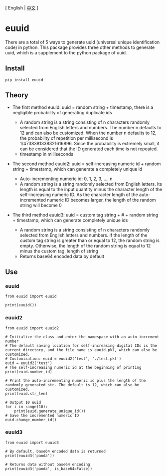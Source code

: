 [ English | [中文](README.md) ]
# euuid

There are a total of 5 ways to generate uuid (universal unique identification code) in python. This package provides three other methods to generate uuid, which is a supplement to the python package of uuid.

## Install

    pip install euuid

## Theory
- The first method euuid: uuid = random string + timestamp, there is a negligible probability of generating duplicate ids
   - A random string is a string consisting of n characters randomly selected from English letters and numbers. The number n defaults to 12 and can also be customized. When the number n defaults to 12, the probability of repetition per millisecond is 1/4738381338321616896. Since the probability is extremely small, it can be considered that the ID generated each time is not repeated.
   - timestamp in milliseconds
- The second method euuid2: uuid = self-increasing numeric id + random string + timestamp, which can generate a completely unique id
   - Auto-incrementing numeric id: 0, 1, 2, 3, ..., n
   - A random string is a string randomly selected from English letters. Its length is equal to the input quantity minus the character length of the self-increasing numeric ID. As the character length of the auto-incremented numeric ID becomes larger, the length of the random string will become 0

- The third method euuid3: uuid = custom tag string + # + random string + timestamp, which can generate completely unique ids
   - A random string is a string consisting of n characters randomly selected from English letters and numbers. If the length of the custom tag string is greater than or equal to 12, the random string is empty. Otherwise, the length of the random string is equal to 12 minus the custom tag. length of string
   - Returns base64 encoded data by default

## Use
### euuid
```python3
from euuid import euuid

print(euuid())
```

### euuid2
```python3
from euuid import euuid2

# Initialize the class and enter the namespace with an auto-increment number
# The default saving location for self-increasing digital IDs is the current directory, and the file name is euuid.pkl, which can also be customized.
# Customization: euid = euuid2('test', './test.pkl')
euid = euuid2('test')
# The self-increasing numeric id at the beginning of printing
print(euid.number_id)

# Print the auto-incrementing numeric id plus the length of the randomly generated str. The default is 12, which can also be customized.
print(euid.str_len)

# Output 10 uuid
for i in range(10):
    print(euid.generate_unique_id())
# Save the incremented numeric ID
euid.change_number_id()
```
### euuid3
```python3
from euuid import euuid3

# By default, base64 encoded data is returned
print(euuid3('panda'))

# Returns data without base64 encoding
print(euuid3('panda', is_base64=False))
```


